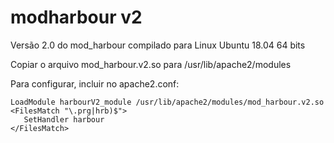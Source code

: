 # modharbour v2

Versão 2.0 do mod_harbour compilado para Linux Ubuntu 18.04 64 bits

Copiar o arquivo mod_harbour.v2.so para /usr/lib/apache2/modules

Para configurar, incluir no apache2.conf:
```
LoadModule harbourV2_module /usr/lib/apache2/modules/mod_harbour.v2.so
<FilesMatch "\.prg|hrb)$">
   SetHandler harbour
</FilesMatch>
```
